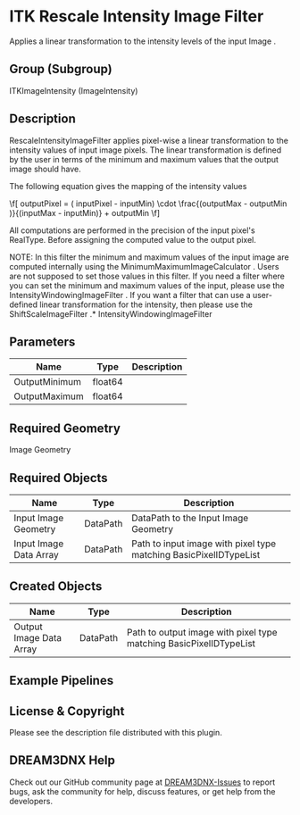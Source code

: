 # ITK Rescale Intensity Image Filter

Applies a linear transformation to the intensity levels of the input Image .

## Group (Subgroup)

ITKImageIntensity (ImageIntensity)

## Description

RescaleIntensityImageFilter applies pixel-wise a linear transformation to the intensity values of input image pixels. The linear transformation is defined by the user in terms of the minimum and maximum values that the output image should have.

The following equation gives the mapping of the intensity values


 
 \f[ outputPixel = ( inputPixel - inputMin) \cdot \frac{(outputMax - outputMin )}{(inputMax - inputMin)} + outputMin \f] 


All computations are performed in the precision of the input pixel's RealType. Before assigning the computed value to the output pixel.

NOTE: In this filter the minimum and maximum values of the input image are computed internally using the MinimumMaximumImageCalculator . Users are not supposed to set those values in this filter. If you need a filter where you can set the minimum and maximum values of the input, please use the IntensityWindowingImageFilter . If you want a filter that can use a user-defined linear transformation for the intensity, then please use the ShiftScaleImageFilter .* IntensityWindowingImageFilter

## Parameters

| Name | Type | Description |
|------|------|-------------|
| OutputMinimum | float64 |  |
| OutputMaximum | float64 |  |

## Required Geometry

Image Geometry

## Required Objects

| Name |Type | Description |
|-----|------|-------------|
| Input Image Geometry | DataPath | DataPath to the Input Image Geometry |
| Input Image Data Array | DataPath | Path to input image with pixel type matching BasicPixelIDTypeList |

## Created Objects

| Name |Type | Description |
|-----|------|-------------|
| Output Image Data Array | DataPath | Path to output image with pixel type matching BasicPixelIDTypeList |

## Example Pipelines


## License & Copyright

Please see the description file distributed with this plugin.


## DREAM3DNX Help

Check out our GitHub community page at [DREAM3DNX-Issues](https://github.com/BlueQuartzSoftware/DREAM3DNX-Issues) to report bugs, ask the community for help, discuss features, or get help from the developers.


